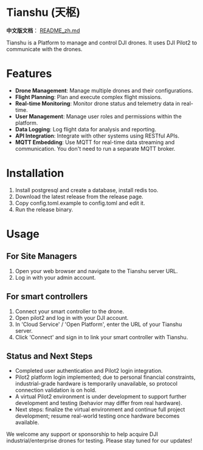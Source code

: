 # Tianshu (天枢)
**中文版文档**： [README_zh.md](README_zh.md)

Tianshu is a Platform to manage and control DJI drones. It uses DJI Pilot2 to communicate with the drones.

# Features
- **Drone Management**: Manage multiple drones and their configurations.
- **Flight Planning**: Plan and execute complex flight missions.
- **Real-time Monitoring**: Monitor drone status and telemetry data in real-time.
- **User Management**: Manage user roles and permissions within the platform.
- **Data Logging**: Log flight data for analysis and reporting.
- **API Integration**: Integrate with other systems using RESTful APIs.
- **MQTT Embedding**: Use MQTT for real-time data streaming and communication. You don't need to run a separate MQTT broker.

# Installation
1. Install postgresql and create a database, install redis too.
2. Download the latest release from the release page.
3. Copy config.toml.example to config.toml and edit it.
4. Run the release binary.

# Usage
## For Site Managers
1. Open your web browser and navigate to the Tianshu server URL.
2. Log in with your admin account.

## For smart controllers
1. Connect your smart controller to the drone.
2. Open pilot2 and log in with your DJI account.
3. In 'Cloud Service' / 'Open Platform', enter the URL of your Tianshu server.
4. Click 'Connect' and sign in to link your smart controller with Tianshu.

## Status and Next Steps

- Completed user authentication and Pilot2 login integration.  
- Pilot2 platform login implemented; due to personal financial constraints, industrial-grade hardware is temporarily unavailable, so protocol connection validation is on hold.  
- A virtual Pilot2 environment is under development to support further development and testing (behavior may differ from real hardware).  
- Next steps: finalize the virtual environment and continue full project development; resume real-world testing once hardware becomes available.

We welcome any support or sponsorship to help acquire DJI industrial/enterprise drones for testing. Please stay tuned for our updates!

